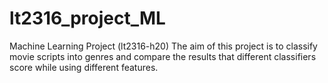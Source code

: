 # lt2316_project_ML
Machine Learning Project (lt2316-h20)
The aim of this project is to classify movie scripts into genres and compare the results that different classifiers score while using different features.
